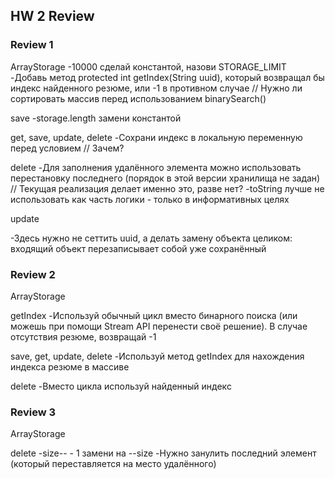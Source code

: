 ## HW 2 Review ##

### Review 1 

ArrayStorage
-10000 сделай константой, назови STORAGE_LIMIT
-Добавь метод protected int getIndex(String uuid), который возвращал бы индекс найденного резюме, или -1 в противном
случае // Нужно ли сортировать массив перед использованием binarySearch()

save
-storage.length замени константой

get, save, update, delete
-Сохрани индекс в локальную переменную перед условием // Зачем?

delete
-Для заполнения удалённого элемента можно использовать перестановку последнего (порядок в этой версии хранилища не
задан) // Текущая реализация делает именно это, разве нет?
-toString лучше не использовать как часть логики - только в информативных целях

update

-Здесь нужно не сеттить uuid, а делать замену объекта целиком: входящий объект перезаписывает собой уже сохранённый 

### Review 2

ArrayStorage

getIndex
-Используй обычный цикл вместо бинарного поиска (или можешь при помощи Stream API перенести своё решение). В случае
отсутствия резюме, возвращай -1

save, get, update, delete
-Используй метод getIndex для нахождения индекса резюме в массиве

delete
-Вместо цикла используй найденный индекс

### Review 3

ArrayStorage

delete
-size-- - 1 замени на --size
-Нужно занулить последний элемент (который переставляется на место удалённого)